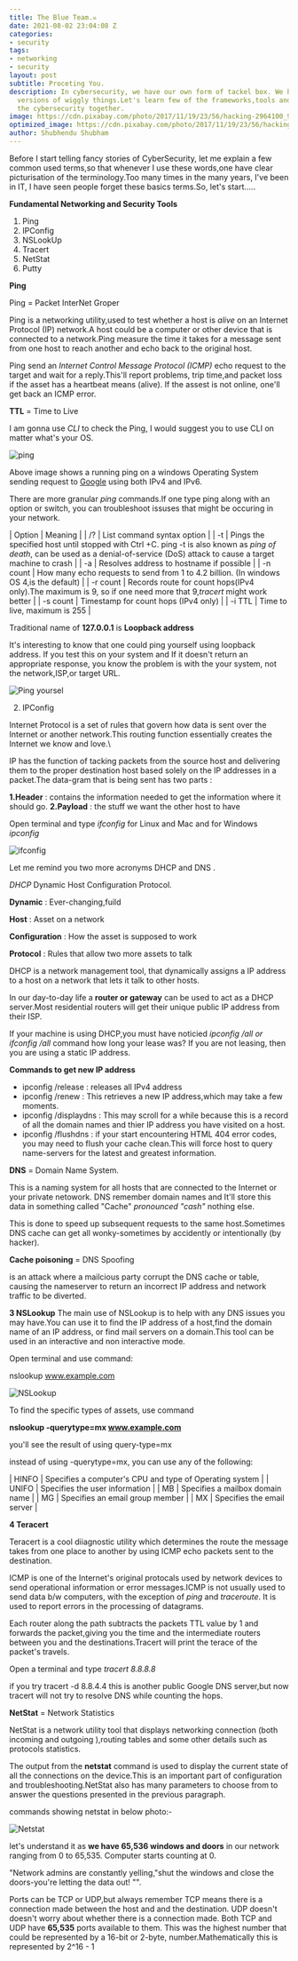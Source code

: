 ```yaml
---
title: The Blue Team.☠️
date: 2021-08-02 23:04:08 Z
categories:
- security
tags:
- networking
- security
layout: post
subtitle: Proceting You.
description: In cybersecurity, we have our own form of tackel box. We have our own
  versions of wiggly things.Let's learn few of the frameworks,tools and term from
  the cybersecurity together.
image: https://cdn.pixabay.com/photo/2017/11/19/23/56/hacking-2964100_960_720.jpg
optimized_image: https://cdn.pixabay.com/photo/2017/11/19/23/56/hacking-2964100_960_720.jpg
author: Shubhendu Shubham
---
```


Before I start telling fancy stories of CyberSecurity, let me explain a few common used terms,so that whenever I use these words,one have clear picturisation of the terminology.Too many times in the many years, I've been in IT, I have seen people forget these basics terms.So, let's start.....


**Fundamental Networking and Security Tools**

1. Ping 
2. IPConfig 
3. NSLookUp
4. Tracert
5. NetStat
6. Putty


**Ping**

Ping =  Packet InterNet Groper 

Ping is a networking utility,used to test whether a host is *alive* on an Internet Protocol (IP) network.A host could be a computer or other device that is connected to a network.Ping measure the time it takes for a message sent from one host to reach another and echo back to the original host.

Ping send an *Internet Control Message Protocol (ICMP)* echo request to the target and wait for a reply.This'll report problems, trip time,and packet loss if the asset has a heartbeat means (alive).
If the assest is not online, one'll get back an ICMP error.

**TTL** = Time to Live

I am gonna use *CLI* to check the Ping, I would suggest you to use CLI on matter what's your OS.

![ping](https://res.cloudinary.com/hugs4bugs/image/upload/v1632785557/Security/ping_htyxpa.png)

Above image shows a running ping on a windows Operating System sending request to [Google](www.google.com) using both IPv4 and IPv6.

There are more granular *ping* commands.If one type ping along with an option or switch, you can troubleshoot issuses that might be occuring in your network.

| Option | Meaning |
| /?     |    List command syntax option |
| -t     | Pings the specified host until stopped with Ctrl +C. ping -t is also known as *ping of death*, can be used as a denial-of-service (DoS) attack to cause a target machine to crash |
| -a     | Resolves address to hostname if possible |
| -n  count   | How many echo requests to send from 1 to 4.2 billion. (In windows OS 4,is the default) |
| -r count | Records route for count hops(IPv4 only).The maximum is 9, so if one need more that 9,*tracert* might work better |
| -s count | Timestamp for count hops (IPv4 only) |
| -i TTL | Time to live, maximum is 255 |


Traditional name of  **127.0.0.1** is **Loopback address**

It's interesting to know that one could ping yourself using loopback address. If you test this on your system and If it doesn't return an appropriate response, you know the problem is with the your system, not the network,ISP,or target URL.

![Ping yoursel](https://res.cloudinary.com/hugs4bugs/image/upload/v1632787173/Security/ping1_hqis0f.png)

2. IPConfig

Internet Protocol is a set of rules that govern how data is sent over the Internet or another network.This routing function essentially creates the Internet we know and love.\

IP has the function of tacking packets from the source host and delivering them to the proper destination host based solely on the IP addresses in a packet.The data-gram that is being sent has two parts :

**1.Header** : contains the information needed to get the information where it should go.
**2.Payload** : the stuff we want the other host to have

Open terminal and type *ifconfig* for Linux and Mac and for Windows *ipconfig*

![ifconfig](https://res.cloudinary.com/hugs4bugs/image/upload/v1632788653/Security/ifconfig_eoxvbh.png)

Let me remind you two more acronyms DHCP and DNS .

*DHCP* Dynamic Host Configuration Protocol.

**Dynamic** : Ever-changing,fuild

**Host** : Asset on a network

**Configuration** : How the asset is supposed to work

**Protocol** : Rules that allow two more assets to talk

DHCP is a network management tool, that dynamically assigns a IP address to a host on a network that lets it talk to other hosts.

In our day-to-day life a **router or gateway** can be used to act as a DHCP server.Most residential routers will get their unique public IP address from their ISP.

If your machine is using DHCP,you must have noticied *ipconfig /all or ifconfig /all* command how long your lease was? If you are not leasing, then you are using a static IP address.


**Commands to get new IP address**

* ipconfig /release : releases all IPv4 address
* ipconfig /renew   : This retrieves a new IP address,which may take a few moments.
* ipconfig /displaydns : This may scroll for a while because this is a record of all the domain names and thier IP address you have visited on a host.
* ipconfig /flushdns : if your start encountering HTML 404 error codes, you may need to flush your cache clean.This will force host to query name-servers for the latest and greatest information.


**DNS** = Domain Name System.

This is a naming system for all hosts that are connected to the Internet or your private netowork.
DNS remember domain names and It'll store this data in something called "Cache" *pronounced "cash"* nothing else.

This is done to speed up subsequent requests to the same host.Sometimes DNS cache can get all wonky-sometimes by accidently or intentionally (by hacker).

**Cache poisoning** = DNS Spoofing

is an attack where a mailcious party corrupt the DNS cache or table, causing the nameserver to return an incorrect IP address and network traffic to be diverted.

**3 NSLookup** 
The main use of NSLookup is to help with any DNS issues you may have.You can use it to find the IP address of a host,find the domain name of an IP address, or find mail servers on a domain.This tool can be used in an interactive and non interactive mode.

 Open terminal and use command:

 nslookup www.example.com

![NSLookup](https://res.cloudinary.com/hugs4bugs/image/upload/v1632816793/Security/nslookup_o4cpsl.png)


To find the specific types of assets, use command 

**nslookup -querytype=mx www.example.com**

you'll see the result of using query-type=mx

instead of using -querytype=mx, you can use any of the following:

| HINFO | Specifies a computer's CPU and type of Operating system |
| UNIFO | Specifies the user information  |
| MB    | Specifies a mailbox domain name |
| MG    | Specifies an email group member |
| MX    | Specifies the email server      | 

**4 Teracert**

Teracert is a cool diiagnostic utility which determines the route the message takes from one place to another by using ICMP echo packets sent to the destination.

ICMP is one of the Internet's original protocals used by network devices to send operational information or error messages.ICMP is not usually used to send data b/w computers, with the exception of *ping* and *traceroute*. It is used to report errors in the processing of datagrams.

Each router along the path subtracts the packets TTL value by 1 and forwards the packet,giving you the time and the intermediate routers between you and the destinations.Tracert will print the terace of the packet's travels.

Open a terminal and type *tracert 8.8.8.8*

if you try tracert -d 8.8.4.4
 this is another public Google DNS server,but now tracert will not try to resolve DNS while counting the hops.

**NetStat** = Network Statistics

NetStat is a network utility tool that displays networking  connection (both incoming and outgoing ),routing tables and some other details such as protocols statistics.

The output from the **netstat** command is used to display the current state of all the connections on the device.This is an important part of configuration and troubleshooting.NetStat also has many parameters to choose from to answer the questions presented in the previous paragraph.

commands showing netstat in below photo:- 

![Netstat](https://res.cloudinary.com/hugs4bugs/image/upload/v1632831737/Security/Screenshot_at_2021-09-28_17-47-41_jsagla.png)

let's understand it as  **we have 65,536 windows and doors** in our network ranging from 0 to 65,535. Computer starts counting at 0.

"Network admins are constantly yelling,"shut the windows and close the doors-you're letting the data out! "".

Ports can be TCP or UDP,but always remember TCP means there is a connection made between the host and and the destination. UDP doesn't doesn't worry about whether there is a connection made. Both TCP and UDP have **65,535** ports available to them. This was the highest number that could be represented by a 16-bit or 2-byte, number.Mathematically this is represented by 2^16 - 1